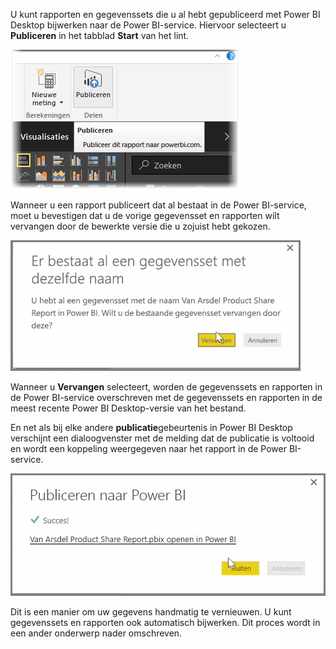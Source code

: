 U kunt rapporten en gegevenssets die u al hebt gepubliceerd met Power BI Desktop bijwerken naar de Power BI-service. Hiervoor selecteert u **Publiceren** in het tabblad **Start** van het lint.

![](media/4-5-manually-republish-reports/4-5_0.png)

Wanneer u een rapport publiceert dat al bestaat in de Power BI-service, moet u bevestigen dat u de vorige gegevensset en rapporten wilt vervangen door de bewerkte versie die u zojuist hebt gekozen.

![](media/4-5-manually-republish-reports/4-5_1.png)

Wanneer u **Vervangen** selecteert, worden de gegevenssets en rapporten in de Power BI-service overschreven met de gegevenssets en rapporten in de meest recente Power BI Desktop-versie van het bestand.

En net als bij elke andere **publicatie**gebeurtenis in Power BI Desktop verschijnt een dialoogvenster met de melding dat de publicatie is voltooid en wordt een koppeling weergegeven naar het rapport in de Power BI-service.

![](media/4-5-manually-republish-reports/4-5_2.png)

Dit is een manier om uw gegevens handmatig te vernieuwen. U kunt gegevenssets en rapporten ook automatisch bijwerken. Dit proces wordt in een ander onderwerp nader omschreven.

